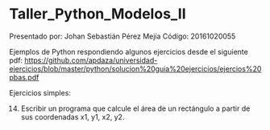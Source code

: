 # Taller_Python_Modelos_II

Presentado por: Johan Sebastián Pérez Mejía
Código: 20161020055


Ejemplos de Python respondiendo algunos ejercicios desde el siguiente pdf:
https://github.com/apdaza/universidad-ejercicios/blob/master/python/solucion%20guia%20ejercicios/ejercios%20pbas.pdf

Ejercicios simples:

14. Escribir un programa que calcule el área de un rectángulo a partir de sus coordenadas x1, y1, x2, y2.


